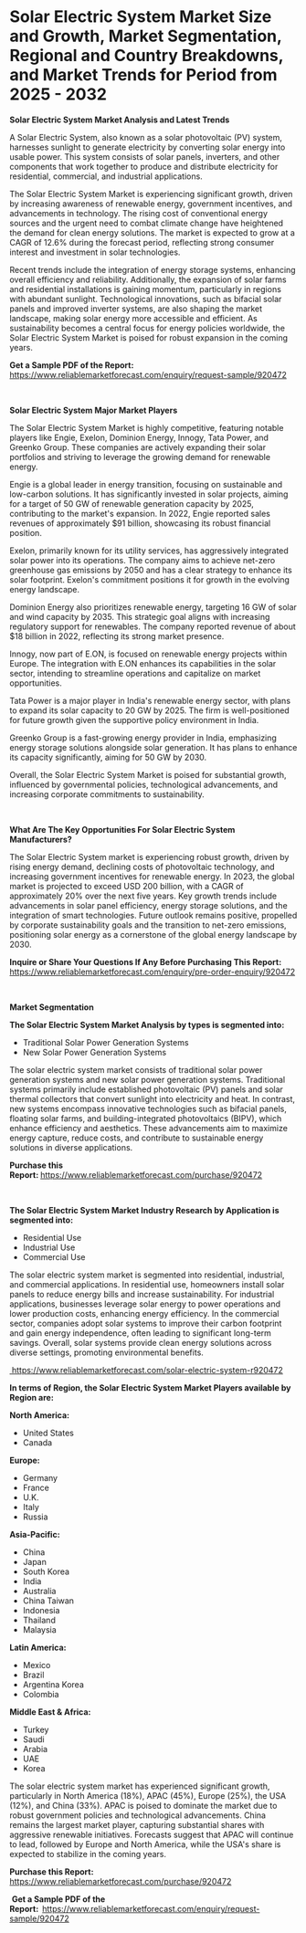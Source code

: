<p><h1>Solar Electric System Market Size and Growth, Market Segmentation, Regional and Country Breakdowns, and Market Trends for Period from 2025 -  2032</h1></p><p><strong>Solar Electric System Market Analysis and Latest Trends</strong></p>
<p><p>A Solar Electric System, also known as a solar photovoltaic (PV) system, harnesses sunlight to generate electricity by converting solar energy into usable power. This system consists of solar panels, inverters, and other components that work together to produce and distribute electricity for residential, commercial, and industrial applications.</p><p>The Solar Electric System Market is experiencing significant growth, driven by increasing awareness of renewable energy, government incentives, and advancements in technology. The rising cost of conventional energy sources and the urgent need to combat climate change have heightened the demand for clean energy solutions. The market is expected to grow at a CAGR of 12.6% during the forecast period, reflecting strong consumer interest and investment in solar technologies.</p><p>Recent trends include the integration of energy storage systems, enhancing overall efficiency and reliability. Additionally, the expansion of solar farms and residential installations is gaining momentum, particularly in regions with abundant sunlight. Technological innovations, such as bifacial solar panels and improved inverter systems, are also shaping the market landscape, making solar energy more accessible and efficient. As sustainability becomes a central focus for energy policies worldwide, the Solar Electric System Market is poised for robust expansion in the coming years.</p></p>
<p><strong>Get a Sample PDF of the Report:&nbsp;</strong> <a href="https://www.reliablemarketforecast.com/enquiry/request-sample/920472?utm_campaign=3249&utm_medium=2&utm_source=Github&utm_content=ia&utm_term=17042025&utm_id=solar-electric-system">https://www.reliablemarketforecast.com/enquiry/request-sample/920472</a></p>
<p>&nbsp;</p>
<p><strong>Solar Electric System Major Market Players</strong></p>
<p><p>The Solar Electric System Market is highly competitive, featuring notable players like Engie, Exelon, Dominion Energy, Innogy, Tata Power, and Greenko Group. These companies are actively expanding their solar portfolios and striving to leverage the growing demand for renewable energy.</p><p>Engie is a global leader in energy transition, focusing on sustainable and low-carbon solutions. It has significantly invested in solar projects, aiming for a target of 50 GW of renewable generation capacity by 2025, contributing to the market's expansion. In 2022, Engie reported sales revenues of approximately $91 billion, showcasing its robust financial position.</p><p>Exelon, primarily known for its utility services, has aggressively integrated solar power into its operations. The company aims to achieve net-zero greenhouse gas emissions by 2050 and has a clear strategy to enhance its solar footprint. Exelon's commitment positions it for growth in the evolving energy landscape.</p><p>Dominion Energy also prioritizes renewable energy, targeting 16 GW of solar and wind capacity by 2035. This strategic goal aligns with increasing regulatory support for renewables. The company reported revenue of about $18 billion in 2022, reflecting its strong market presence.</p><p>Innogy, now part of E.ON, is focused on renewable energy projects within Europe. The integration with E.ON enhances its capabilities in the solar sector, intending to streamline operations and capitalize on market opportunities.</p><p>Tata Power is a major player in India's renewable energy sector, with plans to expand its solar capacity to 20 GW by 2025. The firm is well-positioned for future growth given the supportive policy environment in India.</p><p>Greenko Group is a fast-growing energy provider in India, emphasizing energy storage solutions alongside solar generation. It has plans to enhance its capacity significantly, aiming for 50 GW by 2030.</p><p>Overall, the Solar Electric System Market is poised for substantial growth, influenced by governmental policies, technological advancements, and increasing corporate commitments to sustainability.</p></p>
<p>&nbsp;</p>
<p><strong>What Are The Key Opportunities For Solar Electric System Manufacturers?</strong></p>
<p><p>The Solar Electric System market is experiencing robust growth, driven by rising energy demand, declining costs of photovoltaic technology, and increasing government incentives for renewable energy. In 2023, the global market is projected to exceed USD 200 billion, with a CAGR of approximately 20% over the next five years. Key growth trends include advancements in solar panel efficiency, energy storage solutions, and the integration of smart technologies. Future outlook remains positive, propelled by corporate sustainability goals and the transition to net-zero emissions, positioning solar energy as a cornerstone of the global energy landscape by 2030.</p></p>
<p><strong>Inquire or Share Your Questions If Any Before Purchasing This Report:</strong> <a href="https://www.reliablemarketforecast.com/enquiry/pre-order-enquiry/920472?utm_campaign=3249&utm_medium=2&utm_source=Github&utm_content=ia&utm_term=17042025&utm_id=solar-electric-system">https://www.reliablemarketforecast.com/enquiry/pre-order-enquiry/920472</a></p>
<p>&nbsp;</p>
<p><strong>Market Segmentation</strong></p>
<p><strong>The Solar Electric System Market Analysis by types is segmented into:</strong></p>
<p><ul><li>Traditional Solar Power Generation Systems</li><li>New Solar Power Generation Systems</li></ul></p>
<p><p>The solar electric system market consists of traditional solar power generation systems and new solar power generation systems. Traditional systems primarily include established photovoltaic (PV) panels and solar thermal collectors that convert sunlight into electricity and heat. In contrast, new systems encompass innovative technologies such as bifacial panels, floating solar farms, and building-integrated photovoltaics (BIPV), which enhance efficiency and aesthetics. These advancements aim to maximize energy capture, reduce costs, and contribute to sustainable energy solutions in diverse applications.</p></p>
<p><strong>Purchase this Report:&nbsp;</strong><a href="https://www.reliablemarketforecast.com/purchase/920472?utm_campaign=3249&utm_medium=2&utm_source=Github&utm_content=ia&utm_term=17042025&utm_id=solar-electric-system">https://www.reliablemarketforecast.com/purchase/920472</a></p>
<p>&nbsp;</p>
<p><strong>The Solar Electric System Market Industry Research by Application is segmented into:</strong></p>
<p><ul><li>Residential Use</li><li>Industrial Use</li><li>Commercial Use</li></ul></p>
<p><p>The solar electric system market is segmented into residential, industrial, and commercial applications. In residential use, homeowners install solar panels to reduce energy bills and increase sustainability. For industrial applications, businesses leverage solar energy to power operations and lower production costs, enhancing energy efficiency. In the commercial sector, companies adopt solar systems to improve their carbon footprint and gain energy independence, often leading to significant long-term savings. Overall, solar systems provide clean energy solutions across diverse settings, promoting environmental benefits.</p></p>
<p><a href="https://www.reliablemarketforecast.com/solar-electric-system-r920472?utm_campaign=3249&utm_medium=2&utm_source=Github&utm_content=ia&utm_term=17042025&utm_id=solar-electric-system">&nbsp;https://www.reliablemarketforecast.com/solar-electric-system-r920472</a></p>
<p><strong>In terms of Region, the Solar Electric System Market Players available by Region are:</strong></p>
<p>
    <p> <strong> North America: </strong>
        <ul>
            <li>United States</li>
            <li>Canada</li>
        </ul>
        </p> 
    <p> <strong> Europe: </strong>
        <ul>
            <li>Germany</li>
            <li>France</li>
            <li>U.K.</li>
            <li>Italy</li>
            <li>Russia</li>
        </ul>
        </p> 
    <p> <strong> Asia-Pacific: </strong>
        <ul>
            <li>China</li>
            <li>Japan</li>
            <li>South Korea</li>
            <li>India</li>
            <li>Australia</li>
            <li>China Taiwan</li>
            <li>Indonesia</li>
            <li>Thailand</li>
            <li>Malaysia</li>
        </ul>
        </p> 
    <p> <strong> Latin America: </strong>
        <ul>
            <li>Mexico</li>
            <li>Brazil</li>
            <li>Argentina Korea</li>
            <li>Colombia</li>
        </ul>
        </p> 
    <p> <strong> Middle East & Africa: </strong>
        <ul>
            <li>Turkey</li>
            <li>Saudi</li>
            <li>Arabia</li>
            <li>UAE</li>
            <li>Korea</li>
        </ul>
    </p>
    </p>
<p><p>The solar electric system market has experienced significant growth, particularly in North America (18%), APAC (45%), Europe (25%), the USA (12%), and China (33%). APAC is poised to dominate the market due to robust government policies and technological advancements. China remains the largest market player, capturing substantial shares with aggressive renewable initiatives. Forecasts suggest that APAC will continue to lead, followed by Europe and North America, while the USA's share is expected to stabilize in the coming years.</p></p>
<p><strong>Purchase this Report: </strong><a href="https://www.reliablemarketforecast.com/purchase/920472?utm_campaign=3249&utm_medium=2&utm_source=Github&utm_content=ia&utm_term=17042025&utm_id=solar-electric-system">https://www.reliablemarketforecast.com/purchase/920472</a></p>
<p>&nbsp;<strong>Get a Sample PDF of the Report:&nbsp;&nbsp;</strong><a href="https://www.reliablemarketforecast.com/enquiry/request-sample/920472?utm_campaign=3249&utm_medium=2&utm_source=Github&utm_content=ia&utm_term=17042025&utm_id=solar-electric-system">https://www.reliablemarketforecast.com/enquiry/request-sample/920472</a></p>
<p><strong></strong></p>
<p><p></p><p></p><p></p></p>